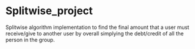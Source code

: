 # Splitwise_project
 Splitwise algorithm implementation to find the final amount that a user must receive/give to another user by overall simplying the debt/credit of all the person in the group. 
